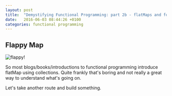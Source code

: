 ```yaml
---
layout: post
title:  "Demystifying Functional Programming: part 2b - flatMaps and folds"
date:   2016-06-03 08:44:26 +0100
categories: functional programming
---
```



## Flappy Map

![flappy!](https://media.giphy.com/media/euuaA2cwLEUuI/giphy.gif)

So most blogs/books/introductions to functional programming introduce flatMap using collections. Quite frankly that's boring and not really a great way to understand what's going on.

Let's take another route and build something.

